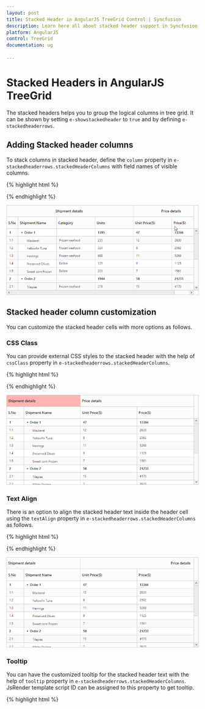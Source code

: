 ```yaml
---
layout: post
title: Stacked Header in AngularJS TreeGrid Control | Syncfusion
description: Learn here all about stacked header support in Syncfusion Essential AngularJS TreeGrid control, its elements, and more.
platform: AngularJS
control: TreeGrid
documentation: ug

---
```

# Stacked Headers in AngularJS TreeGrid

The stacked headers helps you to group the logical columns in tree grid. It can be shown by setting `e-showstackedheader` to `true` and by defining `e-stackedheaderrows`.

## Adding Stacked header columns

To stack columns in stacked header, define the `column` property in `e-stackedheaderrows.stackedHeaderColumns` with field names of visible columns.     

{% highlight html %}
<body ng-controller="TreeGridCtrl">
               <div id="angulartreegrid" ej-treegrid 
                     //		   
                     e-columns="columns"                   
                     e-showstackedheader="true"                    
                     e-stackedheaderrows="stackedHeaderRows">
                </div>            
    <script>       
        var stackedHeaderRows = [{
            stackedHeaderColumns: [{
                    column: "ID,Name,category,units",
                    headerText: "Shipment details"
                },
                {
                    column: "unitPrice,price",
                    headerText: "Price details"
                }
            ]
        ]
        angular.module('listCtrl', ['ejangular'])
        .controller('TreeGridCtrl', function ($scope) {           
            //
         $scope.columns = columns;    
         $scope.stackedHeaderRows = stackedHeaderRows;
        });
    </script>    
</body>
{% endhighlight %}

![](Stacked-header_images/Stacked-Header-img1.png)

## Stacked header column customization

You can customize the stacked header cells with more options as follows.

### CSS Class

You can provide external CSS styles to the stacked header with the help of `cssClass` property in `e-stackedheaderrows.stackedHeaderColumns`.

{% highlight html %}
<body ng-controller="TreeGridCtrl">   
           <div id="angulartreegrid" ej-treegrid 
                     //		   
                     e-columns="columns"                   
                     e-showstackedheader="true"                    
                     e-stackedheaderrows="stackedHeaderRows">
                </div>            
    <script>       
        var stackedHeaderRows = [{
            stackedHeaderColumns: [{
                    column: "ID,Name,category,units",
                    headerText: "Shipment details",
		    cssClass: "stack"
                },
                {
                    column: "unitPrice,price",
                    headerText: "Price details"
                }
            ]
        ]
        angular.module('listCtrl', ['ejangular'])
        .controller('TreeGridCtrl', function ($scope) {           
            //
         $scope.columns = columns;    
         $scope.stackedHeaderRows = stackedHeaderRows;
        });
    </script>
    <style>
         .stack {
            background-color: #ffb3b3; 
        }
    </style>
</body>
{% endhighlight %}

![](Stacked-header_images/Stacked-Header-img2.png)

### Text Align

There is an option to align the stacked header text inside the header cell using the `textAlign` property in `e-stackedheaderrows.stackedHeaderColumns` as follows.

{% highlight html %}
<body ng-controller="TreeGridCtrl">                  
           <div id="angulartreegrid" ej-treegrid 
                     //		   
                     e-columns="columns"                   
                     e-showstackedheader="true"                     
                     e-stackedheaderrows="stackedHeaderRows">
                </div>            
    <script>       
        var stackedHeaderRows = [{
            stackedHeaderColumns: [{
                    column: "ID,Name,category,units",
                    headerText: "Shipment details",
		    textAlign:ej.TextAlign.Left 
                },
                {
                    column: "unitPrice,price",
                    headerText: "Price details",
		    textAlign: ej.TextAlign.Right 
                }
            ]
        ]
        angular.module('listCtrl', ['ejangular'])
        .controller('TreeGridCtrl', function ($scope) {           
            //
         $scope.columns = columns;    
         $scope.stackedHeaderRows = stackedHeaderRows;
        });
    </script>    
</body>
{% endhighlight %}

![](Stacked-header_images/Stacked-Header-img4.png)

### Tooltip

You can have the customized tooltip for the stacked header text with the help of `tooltip` property in `e-stackedheaderrows.stackedHeaderColumns`. JsRender template script ID can be assigned to this property to get tooltip.                   

{% highlight html %}
<body ng-controller="TreeGridCtrl">
    <script id="tooltip" type="text/x-jsrender">
    <div>Custom Tooltip</div>
    </script>               
           <div id="angulartreegrid" ej-treegrid 
                     //		   
                     e-columns="columns"                   
                     e-showstackedheader="true"
                     e-showgridcelltooltip="true"
                     e-stackedheaderrows="stackedHeaderRows">
                </div>            
    <script>       
        var stackedHeaderRows = [{
            stackedHeaderColumns: [{
                    column: "ID,Name,category,units",
                    headerText: "Shipment details",
		   
                },
                {
                    column: "unitPrice,price",
                    headerText: "Price details",
		    tooltip: "#tooltip" 
                }
            ]
        ]
        angular.module('listCtrl', ['ejangular'])
        .controller('TreeGridCtrl', function ($scope) {           
            //
         $scope.columns = columns;    
         $scope.stackedHeaderRows = stackedHeaderRows;
        });
    </script>   
</body>
{% endhighlight %}

![](Stacked-header_images/Stacked-Header-img3.png)

N>
To enable stacked header tooltip, set the `e-showgridcelltooltip` property to `true`.      

